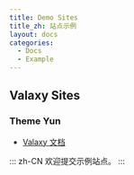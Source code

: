 ```yaml
---
title: Demo Sites
title_zh: 站点示例
layout: docs
categories:
  - Docs
  - Example
---
```


## Valaxy Sites

### Theme Yun

- [Valaxy 文档](https://valaxy.site)

::: zh-CN
欢迎提交示例站点。
:::
